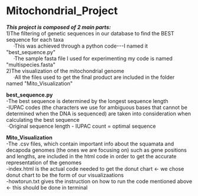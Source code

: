 # Mitochondrial_Project

***This project is composed of 2 main parts:*** <br />
  1)The filtering of genetic sequences in our database to find the BEST sequence for each taxa <br />
      ·This was achieved through a python code---I named it "best_sequence.py"<br />
      ·The sample fasta file I used for experimenting my code is named "multispecies.fasta" <br />
  2)The visualization of the mitochondrial genome <br />
      ·All the files used to get the final product are included in the folder named "Mito_Visualization"<br />
      

**best_sequence.py** <br />
-The best sequence is determined by the longest sequence length <br />
-IUPAC codes (the characters we use for ambiguous bases that cannot be determined when the DNA is sequenced) are taken into consideration when calculating the best sequence <br />
  ·Original sequence length - IUPAC count = optimal sequence <br />
  
**Mito_Visualization** <br />
-The .csv files, which contain important info about the squamata and decapoda genomes (the ones we are focusing on) such as gene positions and lengths, are included in the html code in order to get the accurate representation of the genomes <br />
-index.html is the actual code needed to get the donut chart ← we chose donut chart to be the form of our visualizaations <br />
-howtorun.txt gives the instruction on how to run the code mentioned above ← this should be done in terminal 


